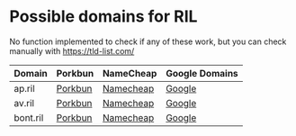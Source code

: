 # Possible domains for RIL

No function implemented to check if any of these work, but you can check manually with https://tld-list.com/

| Domain | Porkbun | NameCheap | Google Domains |
|---|---|---|---|
| ap.ril | [Porkbun](https://porkbun.com/checkout/search?prb=e814663da1&tlds=&idnLanguage=&search=search&q=ap.ril) | [Namecheap](https://www.namecheap.com/domains/registration/results/?domain=ap.ril) | [Google](https://domains.google.com/registrar/search?searchTerm=ap.ril) |
| av.ril | [Porkbun](https://porkbun.com/checkout/search?prb=e814663da1&tlds=&idnLanguage=&search=search&q=av.ril) | [Namecheap](https://www.namecheap.com/domains/registration/results/?domain=av.ril) | [Google](https://domains.google.com/registrar/search?searchTerm=av.ril) |
| bont.ril | [Porkbun](https://porkbun.com/checkout/search?prb=e814663da1&tlds=&idnLanguage=&search=search&q=bont.ril) | [Namecheap](https://www.namecheap.com/domains/registration/results/?domain=bont.ril) | [Google](https://domains.google.com/registrar/search?searchTerm=bont.ril) |
